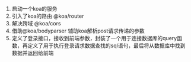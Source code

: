 1. 启动一个koa的服务
2. 引入了koa的路由 @koa/router
3. 解决跨域  @koa/cors
4. 借助@koa/bodyparser 辅助koa解析post请求传递的参数
5. 定义了登录接口，接收到前端参数，封装了一个用于连接数据库的query函数，再定义了用于执行登录请求数据查找的sql语句，最后将从数据库中找到数据并返回给前端

